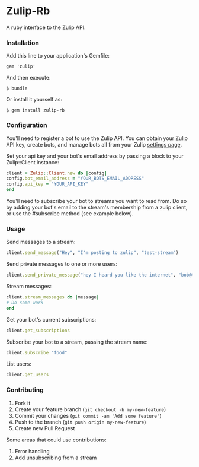 # Zulip-Rb

A ruby interface to the Zulip API.

### Installation

Add this line to your application's Gemfile:

`gem 'zulip'`

And then execute:

`$ bundle`

Or install it yourself as:

`$ gem install zulip-rb`

### Configuration
You'll need to register a bot to use the Zulip API.
You can obtain your Zulip API key, create bots, and manage bots all
from your Zulip [settings page](https://zulip.com/#settings).

Set your api key and your bot's email address by passing a block to your Zulip::Client instance:
```ruby
client = Zulip::Client.new do |config|
config.bot_email_address = "YOUR_BOTS_EMAIL_ADDRESS"
config.api_key = "YOUR_API_KEY"
end
```

You'll need to subscribe your bot to streams you want to read from. Do so by adding your bot's email to the stream's membership from a zulip client, or use the #subscribe method (see example below).

### Usage

Send messages to a stream:
```ruby
client.send_message("Hey", "I'm posting to zulip", "test-stream")
```

Send private messages to one or more users:
```ruby
client.send_private_message("hey I heard you like the internet", "bob@the-internet.net", "alice@the-information-superhighway.org")
```

Stream messages:
```ruby
client.stream_messages do |message|
# Do some work
end
```

Get your bot's current subscriptions:
```ruby
client.get_subscriptions
```

Subscribe your bot to a stream, passing the stream name:
```ruby
client.subscribe "food"
```

List users:
```ruby
client.get_users
```

### Contributing

1. Fork it
2. Create your feature branch (`git checkout -b my-new-feature`)
3. Commit your changes (`git commit -am 'Add some feature'`)
4. Push to the branch (`git push origin my-new-feature`)
5. Create new Pull Request

Some areas that could use contributions:

1. Error handling
2. Add unsubscribing from a stream
